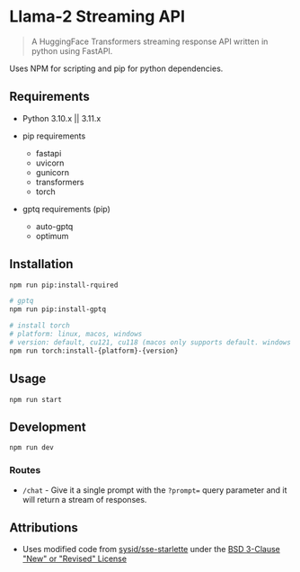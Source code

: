 # Llama-2 Streaming API

> A HuggingFace Transformers streaming response API written in python using FastAPI.

Uses NPM for scripting and pip for python dependencies.

## Requirements

- Python 3.10.x || 3.11.x

- pip requirements

  - fastapi
  - uvicorn
  - gunicorn
  - transformers
  - torch

- gptq requirements (pip)
  - auto-gptq
  - optimum

## Installation

```bash
npm run pip:install-rquired

# gptq
npm run pip:install-gptq

# install torch
# platform: linux, macos, windows
# version: default, cu121, cu118 (macos only supports default. windows and linux use cu121 as default)
npm run torch:install-{platform}-{version}
```

## Usage

`npm run start`

## Development

`npm run dev`

### Routes

- `/chat` - Give it a single prompt with the `?prompt=` query parameter and it will return a stream of responses.

## Attributions

- Uses modified code from [sysid/sse-starlette](https://github.com/sysid/sse-starlette) under the [BSD 3-Clause "New" or "Revised" License](./attributions/sse_starlette.md)
